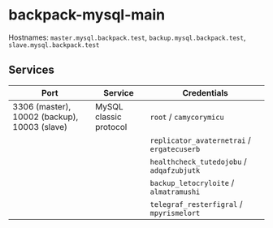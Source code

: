 # backpack-mysql-main

Hostnames: `master.mysql.backpack.test`, `backup.mysql.backpack.test`, `slave.mysql.backpack.test`

## Services

| Port | Service | Credentials
| ---- | ------- | -----------
| 3306 (master), 10002 (backup), 10003 (slave) | MySQL classic protocol | `root` / `camycorymicu`
| | | `replicator_avaternetrai` / `ergatecuserb`
| | | `healthcheck_tutedojobu` / `adqafzubjutk`
| | | `backup_letocryloite` / `almatramushi`
| | | `telegraf_resterfigral` / `mpyrismelort`
